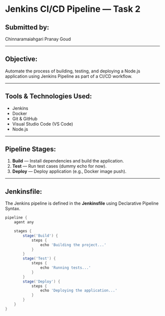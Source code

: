 # Jenkins CI/CD Pipeline — Task 2

## Submitted by:
Chinnaramaiahgari Pranay Goud

---

## Objective:
Automate the process of building, testing, and deploying a Node.js application using Jenkins Pipeline as part of a CI/CD workflow.

---

## Tools & Technologies Used:
- Jenkins
- Docker
- Git & GitHub
- Visual Studio Code (VS Code)
- Node.js

---

## Pipeline Stages:
1. **Build** — Install dependencies and build the application.
2. **Test** — Run test cases (dummy echo for now).
3. **Deploy** — Deploy application (e.g., Docker image push).

---

## Jenkinsfile:
The Jenkins pipeline is defined in the **Jenkinsfile** using Declarative Pipeline Syntax.
```groovy
pipeline {
    agent any

    stages {
        stage('Build') {
            steps {
                echo 'Building the project...'
            }
        }
        stage('Test') {
            steps {
                echo 'Running tests...'
            }
        }
        stage('Deploy') {
            steps {
                echo 'Deploying the application...'
            }
        }
    }
}
